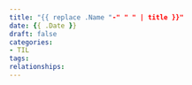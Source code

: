 ```yaml
---
title: "{{ replace .Name "-" " " | title }}"
date: {{ .Date }}
draft: false
categories:
- TIL
tags:
relationships:
---
```


<!--more-->